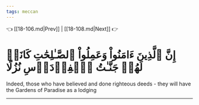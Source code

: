 ```yaml
---
tags: meccan
---
```


👈 [[18-106.md|Prev]] | [[18-108.md|Next]] 👉

# إِنَّ ٱلَّذِينَ ءَامَنُواْ وَعَمِلُواْ ٱلصَّـٰلِحَٰتِ كَانَتۡ لَهُمۡ جَنَّـٰتُ ٱلۡفِرۡدَوۡسِ نُزُلًا

Indeed, those who have believed and done righteous deeds - they will have the Gardens of Paradise as a lodging

---

